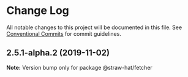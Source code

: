 # Change Log

All notable changes to this project will be documented in this file.
See [Conventional Commits](https://conventionalcommits.org) for commit guidelines.

## 2.5.1-alpha.2 (2019-11-02)

**Note:** Version bump only for package @straw-hat/fetcher
